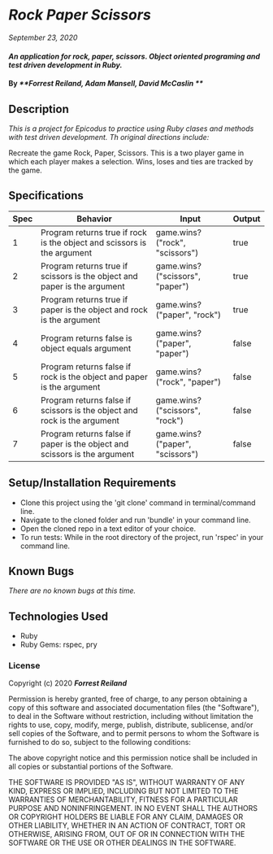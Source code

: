 # _Rock Paper Scissors_

_September 23, 2020_

#### _An application for rock, paper, scissors. Object oriented programing and test driven development in Ruby._

#### By _**Forrest Reiland, Adam Mansell, David McCaslin **_

## Description

_This is a project for Epicodus to practice using Ruby clases and methods with test driven development. Th original directions include:_

Recreate the game Rock, Paper, Scissors. This is a two player game in which each player makes a selection. Wins, loses and ties are tracked by the game. 


## Specifications
| Spec     | Behavior | Input    | Output   |
| -------- | -------- | -------- | -------- |
| 1 | Program returns true if rock is the object and scissors is the argument | game.wins?("rock", "scissors") | true |
| 2 | Program returns true if scissors is the object and paper is the argument  | game.wins?("scissors", "paper") | true |
| 3 | Program returns true if paper is the object and rock is the argument | game.wins?("paper", "rock") | true |
| 4 | Program returns false is object equals argument | game.wins?("paper", "paper") | false |
| 5 | Program returns false if rock is the object and paper is the argument | game.wins?("rock", "paper") | false |
| 6 | Program returns false if scissors is the object and rock is the argument  | game.wins?("scissors", "rock") | false |
| 7 | Program returns false if paper is the object and scissors is the argument | game.wins?("paper", "scissors") | false |

## Setup/Installation Requirements

- Clone this project using the 'git clone' command in terminal/command line.
- Navigate to the cloned folder and run 'bundle' in your command line.
- Open the cloned repo in a text editor of your choice.
- To run tests: While in the root directory of the project, run 'rspec' in your command line.

## Known Bugs

_There are no known bugs at this time._

## Technologies Used
* Ruby
* Ruby Gems: rspec, pry

### License

Copyright (c) 2020 **_Forrest Reiland_**

Permission is hereby granted, free of charge, to any person obtaining a copy of this software and associated documentation files (the "Software"), to deal in the Software without restriction, including without limitation the rights to use, copy, modify, merge, publish, distribute, sublicense, and/or sell copies of the Software, and to permit persons to whom the Software is furnished to do so, subject to the following conditions:

The above copyright notice and this permission notice shall be included in all copies or substantial portions of the Software.

THE SOFTWARE IS PROVIDED "AS IS", WITHOUT WARRANTY OF ANY KIND, EXPRESS OR IMPLIED, INCLUDING BUT NOT LIMITED TO THE WARRANTIES OF MERCHANTABILITY, FITNESS FOR A PARTICULAR PURPOSE AND NONINFRINGEMENT. IN NO EVENT SHALL THE AUTHORS OR COPYRIGHT HOLDERS BE LIABLE FOR ANY CLAIM, DAMAGES OR OTHER LIABILITY, WHETHER IN AN ACTION OF CONTRACT, TORT OR OTHERWISE, ARISING FROM, OUT OF OR IN CONNECTION WITH THE SOFTWARE OR THE USE OR OTHER DEALINGS IN THE SOFTWARE.